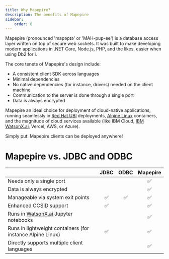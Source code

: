 ```yaml
---
title: Why Mapepire?
description: The benefits of Mapepire
sidebar:
    order: 0
---
```


Mapepire (pronounced 'mapəpɪə' or 'MAH-pup-ee') is a database access layer written on top of secure web sockets. It was built to make developing modern applications in .NET Core, Node.js, PHP, and the likes, easier when using Db2 for i.

The core tenets of Mapepire's design include:
- A consistent client SDK across languages
- Minimal dependencies
- No native dependencies (for instance, drivers) needed on the client machine
- Communication to the server is done through a single port
- Data is always encrypted

Mapepire an ideal choice for deployment of cloud-native applications, running seamlessly in [Red Hat UBI](https://www.redhat.com/en/blog/introducing-red-hat-universal-base-image) deployments, [Alpine Linux](https://alpinelinux.org/) containers, and the magnitude of cloud services available (like IBM Cloud, [IBM WatsonX.ai](http://WatsonX.ai), Vercel, AWS, or Azure). 

Simply put: Mapepire clients can be deployed anywhere!

# Mapepire vs. JDBC and ODBC

|                                                            | JDBC | ODBC | Mapepire |
| ---------------------------------------------------------- | :--: | :--: | :------: |
| Needs only a single port                                   |      |      | ✅ |
| Data is always encrypted                                   |      |      | ✅ |
| Manageable via system exit points                          | ✅   | ✅  | ✅ |
| Enhanced CCSID support                                     | ✅   |      | ✅ |
| Runs in [WatsonX.ai](http://WatsonX.ai) Jupyter notebooks  |      |      | ✅ |
| Runs in lightweight containers (for instance Alpine Linux) | ✅   |      | ✅ |
| Directly supports multiple client languages                |      |      | ✅ |